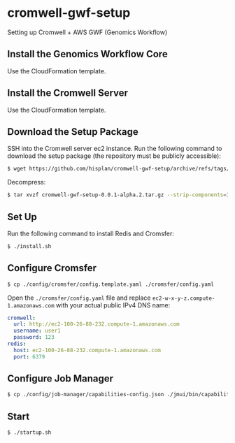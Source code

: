 # cromwell-gwf-setup

Setting up Cromwell + AWS GWF (Genomics Workflow)

## Install the Genomics Workflow Core

Use the CloudFormation template.

## Install the Cromwell Server

Use the CloudFormation template.

## Download the Setup Package

SSH into the Cromwell server ec2 instance. Run the following command to download the setup package (the repository must be publicly accessible):

```bash
$ wget https://github.com/hisplan/cromwell-gwf-setup/archive/refs/tags/v0.0.1-alpha.2.tar.gz
```

Decompress:

```bash
$ tar xvzf cromwell-gwf-setup-0.0.1-alpha.2.tar.gz --strip-components=1
```

## Set Up

Run the following command to install Redis and Cromsfer:

```bash
$ ./install.sh
```

## Configure Cromsfer

```bash
$ cp ./config/cromsfer/config.template.yaml ./cromsfer/config.yaml
```

Open the `./cromsfer/config.yaml` file and replace `ec2-w-x-y-z.compute-1.amazonaws.com` with your actual public IPv4 DNS name:

```yaml
cromwell:
  url: http://ec2-100-26-88-232.compute-1.amazonaws.com
  username: user1
  password: 123
redis:
  host: ec2-100-26-88-232.compute-1.amazonaws.com
  port: 6379
```

## Configure Job Manager

```bash
$ cp ./config/job-manager/capabilities-config.json ./jmui/bin/capabilities-config.json
```

## Start

```bash
$ ./startup.sh
```
